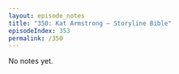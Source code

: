 ```yaml
---
layout: episode_notes
title: "350: Kat Armstrong — Storyline Bible"
episodeIndex: 353
permalink: /350
---
```

No notes yet.
